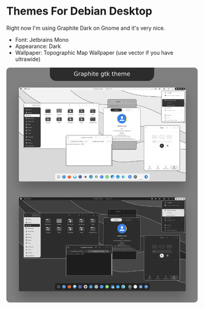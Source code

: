 # Themes For Debian Desktop

Right now I'm using Graphite Dark on Gnome and it's very nice.

* Font: Jetbrains Mono
* Appearance: Dark
* Wallpaper: Topographic Map Wallpaper (use vector if you have ultrawide)

![As you can see here](./preview.png)


